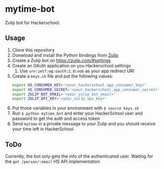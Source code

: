 # mytime-bot

Zulip bot for Hackerschool.

## Usage

1. Clone this repository
2. Donwload and install the Python bindings from [Zulip](https://zulip.com/api/)
3. Create a Zulip bot on https://zulip.com/#settings
4. Create an OAuth application on you Hackerschool settings
   1. Use `urn:ietf:wg:oauth:2.0:oob` as your app redirect URI
5. Create a `keys.sh` file and put the following values:
    ```bash
    export HS_CONSUMER_KEY='<your_hackerschool_app_consumer_key>'
	export HS_CONSUMER_SECRET='<your_hackerschool_app_consumer_secret>'
	export ZULIP_BOT_EMAIL='<your_zulip_bot_email>'
	export ZULIP_API_KEY='<your_zulip_api_key>'
    ```
6. Put those variables in your environment with `$ source keys.sh`
7. Run `$ python mytime_bot` and enter your HackerSchool user and password to get the auth and access token
8. Send `mytime` in a private message to your Zulip and you should receive your time left in HackerSchool

## ToDo

Currently, the bot only gets the info of the authenticated user. Waiting for the `get /person/:email` HS API implementation
